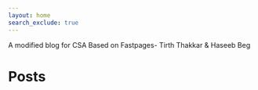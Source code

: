 ```yaml
---
layout: home
search_exclude: true
---
```

A modified blog for CSA Based on Fastpages- Tirth Thakkar & Haseeb Beg   

# Posts
